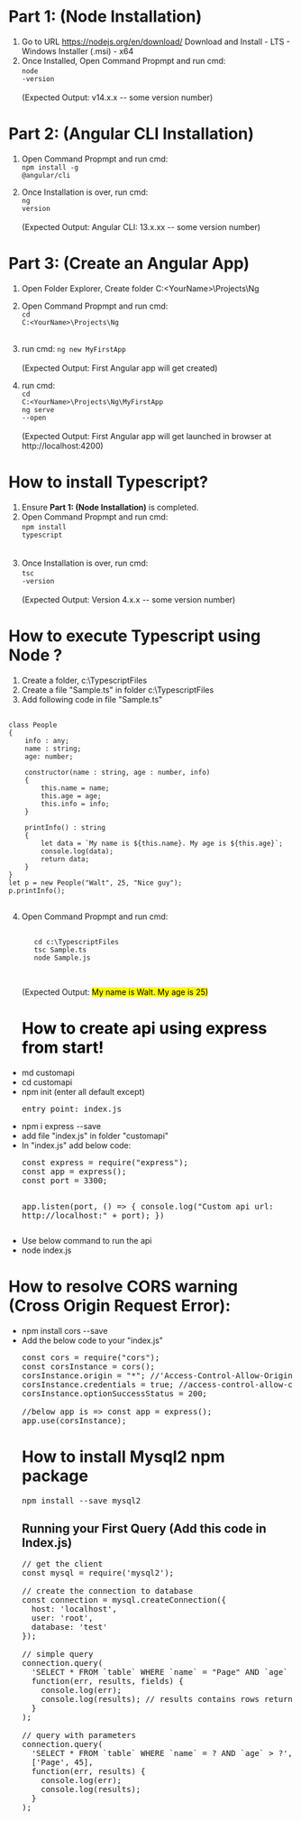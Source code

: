 # Part 1: (Node Installation)
1. Go to URL https://nodejs.org/en/download/
   Download and Install - LTS - Windows Installer (.msi) - x64
2. Once Installed, Open Command Propmpt and run cmd:<br>
   <code>node -version</code><br>
   <br>
   (Expected Output: v14.x.x  -- some version number)

# Part 2: (Angular CLI Installation)
1. Open Command Propmpt and run cmd: <br>
   <code>npm install -g @angular/cli</code>

2. Once Installation is over, run cmd:<br>
   <code>ng version</code><br>
   <br>
  (Expected Output: Angular CLI: 13.x.xx  -- some version number) 

# Part 3: (Create an Angular App)
1. Open Folder Explorer, Create folder C:\<YourName>\Projects\Ng
2. Open Command Propmpt and run cmd:<br>
   <code>cd C:\<YourName>\Projects\Ng</code><br>
   <br>
3. run cmd:
   <code>ng new MyFirstApp<br></code>
   <br>
   (Expected Output: First Angular app will get created)

4. run cmd:<br>
   <code>cd C:\<YourName>\Projects\Ng\MyFirstApp</code><br>
   <code>ng serve --open</code><br>
   <br>
   (Expected Output: First Angular app will get launched in browser at http://localhost:4200)
      
# How to install Typescript?
      
1. Ensure <b>Part 1: (Node Installation)</b> is completed.
2. Open Command Propmpt and run cmd:<br>
   <code>npm install typescript</code><br>
   <br>
   <br>
3. Once Installation is over, run cmd:<br>
   <code>tsc -version</code><br>
   <br>
  (Expected Output: Version 4.x.x  -- some version number)

      
# How to execute Typescript using Node ?
      
1. Create a folder, c:\TypescriptFiles
2. Create a file "Sample.ts" in folder c:\TypescriptFiles
3. Add following code in file "Sample.ts"
<pre>
      <code>
class People
{
    info : any;
    name : string;
    age: number;

    constructor(name : string, age : number, info)
    {
        this.name = name;
        this.age = age;
        this.info = info;
    }

    printInfo() : string 
    {
        let data = `My name is ${this.name}. My age is ${this.age}`;
        console.log(data);
        return data;
    }
}
let p = new People("Walt", 25, "Nice guy");
p.printInfo();
</code>
</pre>

4. Open Command Propmpt and run cmd:<br>
   <pre>
      <code>
      cd c:\TypescriptFiles
      tsc Sample.ts 
      node Sample.js
      </code>
   </pre>
   <br>
   (Expected Output: <mark>My name is Walt. My age is 25<mark>)

    
   # How to create api using express from start!
<ul>
<li>md customapi</li>
<li>cd customapi
<li>npm init (enter all default except)
<pre>entry point: index.js</pre>

<li>npm i express --save

<li>add file "index.js" in folder "customapi"

<li> In  "index.js" add below code:
  <pre>
const express = require("express");
const app = express();
const port = 3300;

app.listen(port, () => {
    console.log("Custom api url: http://localhost:" + port);
})
</pre>
<li> Use below command to run the api
<li> node index.js  
</ul>

# How to resolve CORS warning (Cross Origin Request Error):

<ul>
  <li>npm install cors --save
  <li>Add the below code to your "index.js"
    
  <pre>const cors = require("cors");
const corsInstance = cors();
corsInstance.origin = "*"; //'Access-Control-Allow-Origin'
corsInstance.credentials = true; //access-control-allow-credentials:true
corsInstance.optionSuccessStatus = 200;
  
//below app is => const app = express();
app.use(corsInstance);
</pre>


# How to install Mysql2 npm package
<pre>npm install --save mysql2</pre>

## Running your First Query  (Add this code in Index.js)

<pre>
// get the client
const mysql = require('mysql2');

// create the connection to database
const connection = mysql.createConnection({
  host: 'localhost',
  user: 'root',
  database: 'test'
});

// simple query
connection.query(
  'SELECT * FROM `table` WHERE `name` = "Page" AND `age` > 45',
  function(err, results, fields) {
    console.log(err); 
    console.log(results); // results contains rows returned by server
  }
);

// query with parameters
connection.query(
  'SELECT * FROM `table` WHERE `name` = ? AND `age` > ?',
  ['Page', 45],
  function(err, results) {
    console.log(err); 
    console.log(results);
  }
);
</pre>
